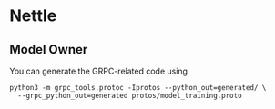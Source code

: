 # Nettle

## Model Owner

You can generate the GRPC-related code using

```shell
python3 -m grpc_tools.protoc -Iprotos --python_out=generated/ \
  --grpc_python_out=generated protos/model_training.proto 
```